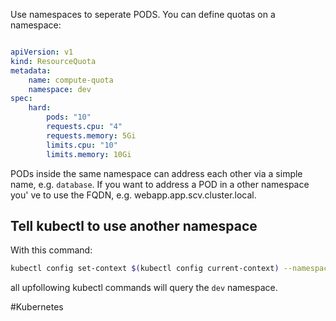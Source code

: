 

Use namespaces to seperate PODS. You can define quotas on a namespace:

```yaml

apiVersion: v1
kind: ResourceQuota
metadata:
	name: compute-quota
	namespace: dev
spec:
	hard:
		pods: "10"
		requests.cpu: "4"
		requests.memory: 5Gi
		limits.cpu: "10"
		limits.memory: 10Gi
```

PODs inside the same namespace can address each other via a simple name, e.g. `database`. If you want to address a POD in a other namespace you' ve to use the FQDN, e.g. webapp.app.scv.cluster.local.

## Tell kubectl to use another namespace


With this command:

```bash
kubectl config set-context $(kubectl config current-context) --namespace=dev
```


all upfollowing kubectl commands will query the `dev` namespace.


#Kubernetes